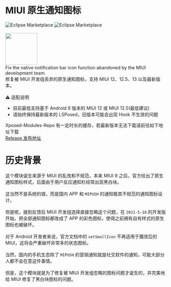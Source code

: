 # MIUI 原生通知图标

![Eclipse Marketplace](https://img.shields.io/badge/license-AGPL3.0-blue)
![Eclipse Marketplace](https://img.shields.io/badge/version-v1.65-green)
<br/><br/>
<img src="https://github.com/fankes/MIUINativeNotifyIcon/blob/master/app/src/main/ic_launcher-playstore.png" width = "100" height = "100"/>
<br/>
Fix the native notification bar icon function abandoned by the MIUI development team.<br/>
修复被 MIUI 开发组丢弃的原生通知图标，支持 MIUI 12、12.5、13 以及最新版本。
<br/><br/>
⚠️ 适配说明<br/>

- 目前最低支持基于 Android 9 版本的 MIUI 12 或 MIUI 12.5(最低建议)
- 请始终保持最新版本的 LSPosed，旧版本可能会出现 Hook 不生效的问题

Xposed-Modules-Repo 有一定时长的缓存，若最新版本无法下载请前往如下地址下载<br/>
[Release 发布地址](https://github.com/fankes/MIUINativeNotifyIcon/releases)

# 历史背景

这个模块诞生来源于 MIUI 的乱改和不规范，本来 MIUI 9 之后，官方给出了原生通知图标样式，后面由于用户反应通知栏经常出现黑白块。<br/><br/>
这当然不是系统的错，而是国内 APP 和 `MIPUSH` 的通知极其不规范的通知图标设计。<br/><br/>
但是呢，接到反馈后 MIUI 开发组选择直接忽略这个问题，在 `2021-5-18` 的开发版开始，把全部通知图标都改成了 APP 的彩色图标，使得之前拥有自有样式的原生图标也被破坏。<br/><br/>
对于 Android 开发者来说，官方文档中的 `setSmallIcon` 不再适用于魔改后的 MIUI，这将会严重破坏非常多的状态图标。<br/><br/>
当然，国内的手机生态除了 `MIPUSH` 的营销通知就是社交软件的通知，可能大部分人都不会在意这件事情。<br/><br/>
但是，这个模块就是为了修复被 MIUI 开发组忽略的图标问题才诞生的，并完美地给 MIUI 修复了黑白块图标的问题。
